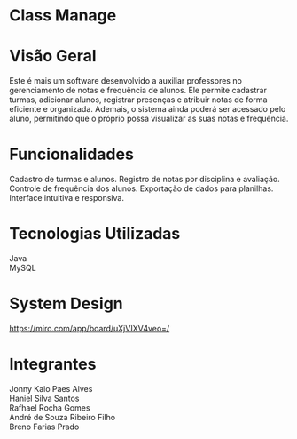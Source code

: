 # Class Manage

# Visão Geral

Este é mais um software desenvolvido a auxiliar professores no gerenciamento de notas e frequência de alunos. Ele permite cadastrar turmas, adicionar alunos, registrar presenças e atribuir notas de forma eficiente e organizada. Ademais, o sistema ainda poderá ser acessado pelo aluno, permitindo que o próprio possa visualizar as suas notas e frequência. 

# Funcionalidades

Cadastro de turmas e alunos.
Registro de notas por disciplina e avaliação.
Controle de frequência dos alunos.
Exportação de dados para planilhas.
Interface intuitiva e responsiva.

# Tecnologias Utilizadas

Java <br>
MySQL 

# System Design

https://miro.com/app/board/uXjVIXV4veo=/

# Integrantes 

Jonny Kaio Paes Alves <br>
Haniel Silva Santos <br>
Rafhael Rocha Gomes <br>
André de Souza Ribeiro Filho <br>
Breno Farias Prado <br>

